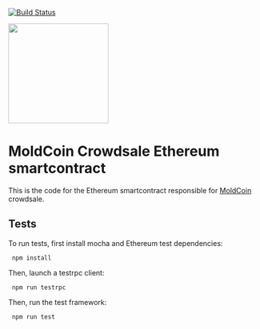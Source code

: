 [![Build Status](https://secure.travis-ci.org/moldcoin/token.png)](http://travis-ci.org/moldcoin/token)

 <img src = "https://avatars1.githubusercontent.com/u/25629406?v=3&s=200" width = "200">
 
 # MoldCoin Crowdsale Ethereum smartcontract
 
 This is the code for the Ethereum smartcontract responsible for [MoldCoin](http://www.moldcoin.jp/) crowdsale.
 
 
 ## Tests
 
 To run tests, first install mocha and Ethereum test dependencies:
 
     npm install
 
 Then, launch a testrpc client:
 
     npm run testrpc
 
 Then, run the test framework:
 
     npm run test
 
